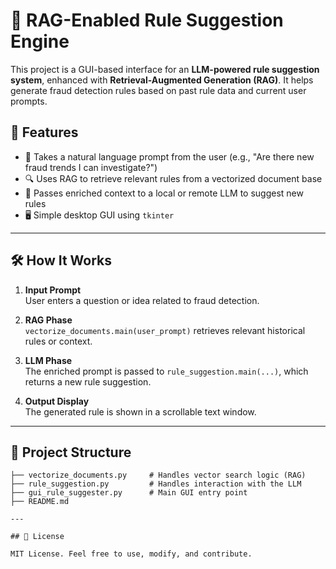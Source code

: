 # 🧠 RAG-Enabled Rule Suggestion Engine

This project is a GUI-based interface for an **LLM-powered rule suggestion system**, enhanced with **Retrieval-Augmented Generation (RAG)**. It helps generate fraud detection rules based on past rule data and current user prompts.

## 🚀 Features

- 🧾 Takes a natural language prompt from the user (e.g., "Are there new fraud trends I can investigate?")
- 🔍 Uses RAG to retrieve relevant rules from a vectorized document base
- 🤖 Passes enriched context to a local or remote LLM to suggest new rules
- 🖥️ Simple desktop GUI using `tkinter`

---

## 🛠️ How It Works

1. **Input Prompt**  
   User enters a question or idea related to fraud detection.

2. **RAG Phase**  
   `vectorize_documents.main(user_prompt)` retrieves relevant historical rules or context.

3. **LLM Phase**  
   The enriched prompt is passed to `rule_suggestion.main(...)`, which returns a new rule suggestion.

4. **Output Display**  
   The generated rule is shown in a scrollable text window.

---

## 🧩 Project Structure

```plaintext
├── vectorize_documents.py     # Handles vector search logic (RAG)
├── rule_suggestion.py         # Handles interaction with the LLM
├── gui_rule_suggester.py      # Main GUI entry point
├── README.md

---

## 📝 License

MIT License. Feel free to use, modify, and contribute.
